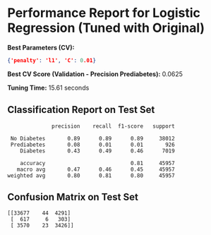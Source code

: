 # Performance Report for Logistic Regression (Tuned with Original)

**Best Parameters (CV):**
```json
{'penalty': 'l1', 'C': 0.01}
```

**Best CV Score (Validation - Precision Prediabetes):** 0.0625

**Tuning Time:** 15.61 seconds

## Classification Report on Test Set
```
              precision    recall  f1-score   support

 No Diabetes       0.89      0.89      0.89     38012
 Prediabetes       0.08      0.01      0.01       926
    Diabetes       0.43      0.49      0.46      7019

    accuracy                           0.81     45957
   macro avg       0.47      0.46      0.45     45957
weighted avg       0.80      0.81      0.80     45957
```

## Confusion Matrix on Test Set
```
[[33677    44  4291]
 [  617     6   303]
 [ 3570    23  3426]]
```
